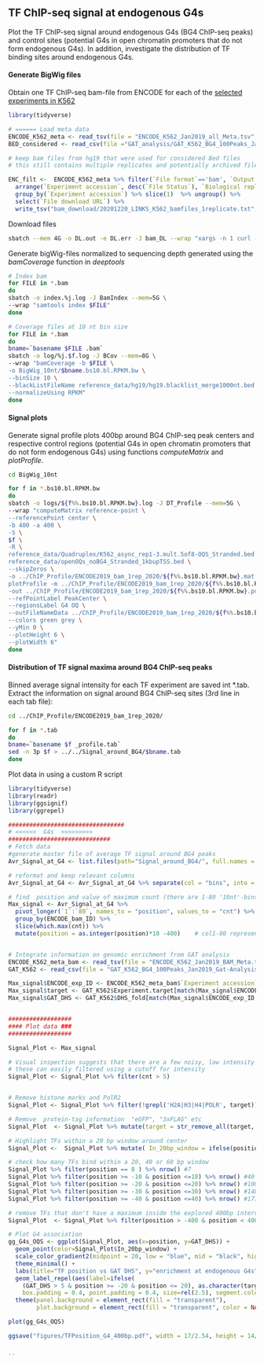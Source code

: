 ## TF ChIP-seq signal at endogenous G4s

Plot the  TF ChIP-seq signal around endogenous G4s (BG4 ChIP-seq peaks) and control sites (potential G4s in open chromatin promoters that do not form endogenous G4s).
In addition, investigate the distribution of TF binding sites around endogenous G4s.

#### Generate BigWig files
Obtain one TF ChIP-seq bam-file from ENCODE for each of the [selected experiments in K562](https://github.com/sblab-bioinformatics/G4-vs-TFs/blob/6b1da1acae7f35bc39d2b77c853ed67bb7bce86f/Genomic_association_testing.md#selection-of-relevant-meta-data-sets)

```R
library(tidyverse)

# ====== Load meta data
ENCODE_K562_meta <- read_tsv(file = "ENCODE_K562_Jan2019_all_Meta.tsv", col_names = T)
BED_considered <- read_csv(file ="GAT_analysis/GAT_K562_BG4_100Peaks_Jan2019_Gat-Analysis_trim.csv")

# keep bam files from hg19 that were used for considered Bed files
# this still contains multiple replicates and potentially archived files; prefer low number replicates and "released" over "archived"; keep only one bam file each

ENC_filt <-  ENCODE_K562_meta %>% filter(`File format`=='bam', `Output type`=='alignments', Assembly=='hg19', `Experiment accession` %in%  BED_considered$Experiment.accession) %>%
  arrange(`Experiment accession`, desc(`File Status`), `Biological replicate(s)`) %>% 
  group_by(`Experiment accession`) %>% slice(1)  %>% ungroup() %>% 
  select(`File download URL`) %>%
  write_tsv("bam_download/20201220_LINKS_K562_bamfiles_1replicate.txt", col_names = F)

```
Download files

```bash 
sbatch --mem 4G -o DL.out -e DL.err -J bam_DL --wrap "xargs -n 1 curl -O -L < 20201220_LINKS_K562_bamfiles_1replicate.txt"

``` 
Generate bigWig-files normalized to sequencing depth generated using the *bamCoverage* function in *deeptools*

```bash 
# Index bam
for FILE in *.bam
do
sbatch -o index.%j.log -J BamIndex --mem=5G \
--wrap "samtools index $FILE"
done

# Coverage files at 10 nt bin size
for FILE in *.bam
do
bname=`basename $FILE .bam`
sbatch -o log/%j.$f.log -J BCov --mem=8G \
--wrap "bamCoverage -b $FILE \
-o BigWig_10nt/$bname.bs10.bl.RPKM.bw \
--binSize 10 \
--blackListFileName reference_data/hg19/hg19.blacklist_merge1000nt.bed \
--normalizeUsing RPKM"
done

```

#### Signal plots 

Generate signal profile plots 400bp around BG4 ChIP-seq peak centers and respective control regions (potential G4s in open chromatin promoters that do not form endogenous G4s) using functions *computeMatrix* and *plotProfile*.

```bash 
cd BigWig_10nt

for f in *.bs10.bl.RPKM.bw
do
sbatch -o logs/${f%%.bs10.bl.RPKM.bw}.log -J DT_Profile --mem=5G \
--wrap "computeMatrix reference-point \
--referencePoint center \
-b 400 -a 400 \
-S \
$f \
-R \
reference_data/Quadruplex/K562_async_rep1-3.mult.5of8-OQS_Stranded.bed \
reference_data/openOQs_noBG4_Stranded_1kbupTSS.bed \
--skipZeros \
-o ../ChIP_Profile/ENCODE2019_bam_1rep_2020/${f%%.bs10.bl.RPKM.bw}.mat.gz && 
plotProfile -m ../ChIP_Profile/ENCODE2019_bam_1rep_2020/${f%%.bs10.bl.RPKM.bw}.mat.gz \
-out ../ChIP_Profile/ENCODE2019_bam_1rep_2020/${f%%.bs10.bl.RPKM.bw}.pdf \
--refPointLabel PeakCenter \
--regionsLabel G4 OQ \
--outFileNameData ../ChIP_Profile/ENCODE2019_bam_1rep_2020/${f%%.bs10.bl.RPKM.bw}_profile.tab \
--colors green grey \
--yMin 0 \
--plotHeight 6 \
--plotWidth 6" 
done

```

#### Distribution of TF signal maxima around BG4 ChIP-seq peaks

Binned average signal intensity for each TF experiment are saved int *.tab. Extract the information on signal around BG4 ChIP-seq sites (3rd line in each tab file):

```bash 
cd ../ChIP_Profile/ENCODE2019_bam_1rep_2020/

for f in *.tab
do
bname=`basename $f _profile.tab`
sed -n 3p $f > ../../Signal_around_BG4/$bname.tab
done
```

Plot data in using a custom R script

```R
library(tidyverse)
library(readr)
library(ggsignif)
library(ggrepel)

#################################
# <<<<<<  G4s  >>>>>>>>>
#############################
# Fetch data
#generate master file of average TF signal around BG4 peaks
Avr_Signal_at_G4 <- list.files(path="Signal_around_BG4/", full.names = TRUE) %>% lapply(read_tsv) %>% bind_rows 

# reformat and keep relevant columns
Avr_Signal_at_G4 <- Avr_Signal_at_G4 %>% separate(col = "bins", into = c("ENCODE_bam_ID", "B"), sep = ".b")  %>% select(-2, -3)

# find  position and value of maximum count (there are 1-80 '10nt'-bins representing the -400bp to +400bp window)
Max_signal <- Avr_Signal_at_G4 %>% 
  pivot_longer(`1`:`80`, names_to = "position", values_to = "cnt") %>% 
  group_by(ENCODE_bam_ID) %>% 
  slice(which.max(cnt)) %>%
  mutate(position = as.integer(position)*10 -400)    # col1-80 represent -400 to 400 bp; therefore, pos = x*10 -400


# Integrate information on genomic enrichment from GAT analysis 
ENCODE_K562_meta_bam <- read_tsv(file = "ENCODE_K562_Jan2019_BAM_Meta.tsv", col_names = T)
GAT_K562 <- read_csv(file = "GAT_K562_BG4_100Peaks_Jan2019_Gat-Analysis_trim.csv", col_names = T)

Max_signal$ENCODE_exp_ID <- ENCODE_K562_meta_bam$`Experiment accession`[match(Max_signal$ENCODE_bam_ID, ENCODE_K562_meta_bam$`File accession`)]
Max_signal$target <- GAT_K562$Experiment.target[match(Max_signal$ENCODE_exp_ID, GAT_K562$Experiment.accession)]
Max_signal$GAT_DHS <- GAT_K562$DHS_fold[match(Max_signal$ENCODE_exp_ID, GAT_K562$Experiment.accession)]


##################
#### Plot data ###
##################

Signal_Plot <- Max_signal

# Visual inspection suggests that there are a few noisy, low intensity data sets 
# these can easily filtered using a cutoff for intensity
Signal_Plot <- Signal_Plot %>% filter(cnt > 5)


# Remove histone marks and PolR2
Signal_Plot <- Signal_Plot %>% filter(!grepl('H2A|H3|H4|POLR', target))

# Remove  protein-tag information  "eGFP", "3xFLAG" etc
Signal_Plot  <- Signal_Plot %>% mutate(target = str_remove_all(target, "eGFP-|3xFLAG-"))

# Highlight TFs within a 20 bp window around center
Signal_Plot <-  Signal_Plot %>% mutate( In_20bp_window = ifelse(position >= -20 & position <=20, "blue", "black"))

# check how many TFs bind within a 20, 40 or 60 bp window
Signal_Plot %>% filter(position == 0 ) %>% nrow() #7
Signal_Plot %>% filter(position >= -10 & position <=10) %>% nrow() #40
Signal_Plot %>% filter(position >= -20 & position <=20) %>% nrow() #100
Signal_Plot %>% filter(position >= -30 & position <=30) %>% nrow() #148
Signal_Plot %>% filter(position >= -40 & position <=40) %>% nrow() #177

# remove TFs that don't have a maximum inside the explored 400bp interval
Signal_Plot  <- Signal_Plot %>% filter(position > -400 & position < 400) 

# Plot G4 association
gg_G4s_OQS <- ggplot(Signal_Plot, aes(x=position, y=GAT_DHS)) + 
  geom_point(color=Signal_Plot$In_20bp_window) + 
  scale_color_gradient2(midpoint = 20, low = "blue", mid = "black", high = "red", space = "Lab" ) +
  theme_minimal() +
  labs(title="TF position vs GAT DHS", y="enrichment at endogenous G4s", x="TF signal maximum relative to G4") +
  geom_label_repel(aes(label=ifelse(
    (GAT_DHS > 5 & position >= -20 & position <= 20), as.character(target),'')),
    box.padding = 0.4, point.padding = 0.4, size=rel(2.5), segment.color = 'grey80', color=Signal_Plot$In_20bp_window) +
  theme(panel.background = element_rect(fill = "transparent"), 
        plot.background = element_rect(fill = "transparent", color = NA))

plot(gg_G4s_OQS) 

ggsave("figures/TFPosition_G4_400bp.pdf", width = 17/2.54, height = 14/2.54, useDingbats=F)


``






